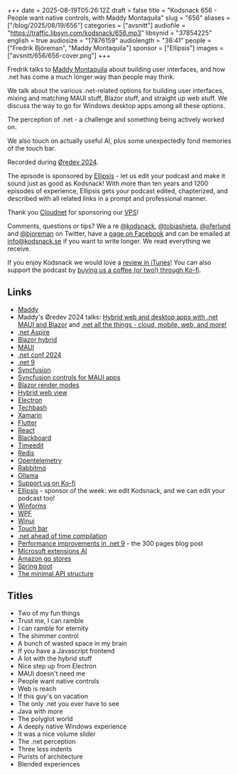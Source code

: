 +++
date = 2025-08-19T05:26:12Z
draft = false
title = "Kodsnack 656 - People want native controls, with Maddy Montaquila"
slug = "656"
aliases = ["/blog/2025/08/19/656"]
categories = ["avsnitt"]
audiofile = "https://traffic.libsyn.com/kodsnack/656.mp3"
libsynid = "37854225"
english = true
audiosize = "17876159"
audiolength = "36:41"
people = ["Fredrik Björeman", "Maddy Montaquila"]
sponsor = ["Ellipsis"]
images = ["avsnitt/656/656-cover.png"]
+++

Fredrik talks to [Maddy Montaquila](https://github.com/maddymontaquila) about building user interfaces, and how .net has come a much longer way than people may think.

We talk about the various .net-related options for building user interfaces, mixing and matching MAUI stuff, Blazor stuff, and straight up web stuff. We discuss the way to go for Windows desktop apps among all these options.

The perception of .net - a challenge and something being actively worked on.

We also touch on actually useful AI, plus some unexpectedly fond memories of the touch bar.

Recorded during [Øredev 2024](https://archive.oredev.org/2024/#/).

The episode is sponsored by [Ellipsis](https://www.ellipsis.se) - let us edit your podcast and make it sound just as good as Kodsnack! With more than ten years and 1200 episodes of experience, Ellipsis gets your podcast edited, chapterized, and described with all related links in a prompt and professional manner.

Thank you [Cloudnet](http://www.cloudnet.se) for sponsoring our [VPS](http://en.wikipedia.org/wiki/Virtual_private_server)!

Comments, questions or tips? We a	re [@kodsnack](https://www.twitter.com/kodsnack), [@tobiashieta](https://www.twitter.com/tobiashieta), [@oferlund](https://twitter.com/oferlund) and [@bjoreman](https://www.twitter.com/bjoreman) on Twitter, have a [page on Facebook](https://www.facebook.com/kodsnack) and can be emailed at [info@kodsnack.se](mailto:info@kodsnack.se) if you want to write longer. We read everything we receive.

If you enjoy Kodsnack we would love a [review in iTunes](http://itunes.apple.com/se/podcast/kodsnack/id561631498?l=en)! You can also support the podcast by <a href="https://ko-fi.com/kodsnack" rel="payment">buying us a coffee (or two!) through Ko-fi</a>.

## Links ##
* [Maddy](https://github.com/maddymontaquila)
* Maddy's Øredev 2024 talks: [Hybrid web and desktop apps with .net MAUI and Blazor](https://www.youtube.com/watch?v=fb8oR1id-H8&list=PLOUKmSqExtAFpg3krEd6CXr3uIyUgP97b&index=45) and [.net all the things - cloud, mobile, web, and more!](https://www.youtube.com/watch?v=ZFMx9YyfZ94&list=PLOUKmSqExtAFpg3krEd6CXr3uIyUgP97b&index=83)
* [.net Aspire](https://learn.microsoft.com/en-us/dotnet/aspire/get-started/aspire-overview)
* [Blazor hybrid](https://learn.microsoft.com/en-us/aspnet/core/blazor/hybrid/?view=aspnetcore-9.0)
* [MAUI](https://dotnet.microsoft.com/en-us/apps/maui)
* [.net conf 2024](https://learn.microsoft.com/sv-se/shows/dotnet-conf-2024/)
* [.net 9](https://learn.microsoft.com/sv-se/dotnet/core/whats-new/dotnet-9/overview)
* [Syncfusion](https://www.syncfusion.com/)
* [Syncfusion controls for MAUI apps](https://www.syncfusion.com/net-maui-toolkit)
* [Blazor render modes](https://learn.microsoft.com/en-us/aspnet/core/blazor/components/render-modes?view=aspnetcore-9.0)
* [Hybrid web view](https://learn.microsoft.com/en-us/dotnet/maui/user-interface/controls/hybridwebview?view=net-maui-9.0)
* [Electron](https://en.wikipedia.org/wiki/Electron_%28software_framework%29)
* [Techbash](https://techbash.com/)
* [Xamarin](https://en.wikipedia.org/wiki/Xamarin)
* [Flutter](https://en.wikipedia.org/wiki/Flutter_%28software%29)
* [React](https://en.wikipedia.org/wiki/React_%28software%29)
* [Blackboard](https://en.wikipedia.org/wiki/Blackboard_Learn)
* [Timeedit](https://www.timeedit.com/)
* [Redis](https://en.wikipedia.org/wiki/Redis)
* [Opentelemetry](https://opentelemetry.io/)
* [Rabbitmq](https://en.wikipedia.org/wiki/RabbitMQ)
* [Ollama](https://ollama.com/)
* [Support us on Ko-fi](https://ko-fi.com/kodsnack)
* [Ellipsis](https://www.ellipsis.se) - sponsor of the week: we edit Kodsnack, and we can edit your podcast too!
* [Winforms](https://en.wikipedia.org/wiki/Windows_Forms)
* [WPF](https://en.wikipedia.org/wiki/Windows_Presentation_Foundation)
* [Winui](https://en.wikipedia.org/wiki/Windows_UI_Library)
* [Touch bar](https://www.youtube.com/watch?v=ExS0G3NaKp0)
* [.net ahead of time compilation](https://learn.microsoft.com/en-us/dotnet/core/deploying/native-aot/?tabs=windows%2Cnet8)
* [Performance improvements in .net 9](https://devblogs.microsoft.com/dotnet/performance-improvements-in-net-9/) - the 300 pages blog post
* [Microsoft extensions AI](https://learn.microsoft.com/en-us/dotnet/ai/microsoft-extensions-ai)
* [Amazon go stores](https://en.wikipedia.org/wiki/Amazon_Go)
* [Spring boot](https://en.wikipedia.org/wiki/Spring_Boot)
* [The minimal API structure](https://learn.microsoft.com/en-us/aspnet/core/fundamentals/minimal-apis?view=aspnetcore-9.0)

## Titles ##
* Two of my fun things
* Trust me, I can ramble
* I can ramble for eternity
* The shimmer control
* A bunch of wasted space in my brain
* If you have a Javascript frontend
* A lot with the hybrid stuff
* Nice step up from Electron
* MAUI doesn't need me
* People want native controls
* Web is reach
* If this guy's on vacation
* The only .net you ever have to see
* Java with more
* The polyglot world
* A deeply native Windows experience
* It was a nice volume slider
* The .net perception
* Three less indents
* Purists of architecture
* Blended experiences
